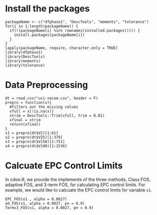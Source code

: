 # Install the packages

```{r}
packageName <- c("dfphase1", "DescTools", "moments", "tolerance")
for(i in 1:length(packageName)) {
  if(!(packageName[i] %in% rownames(installed.packages()))) {
    install.packages(packageName[i])
  }
}
lapply(packageName, require, character.only = TRUE)
library(dfphase1)
library(DescTools)
library(moments)
library(tolerance)
```

# Data Preprocessing

```{r}
dt = read.csv("uci-secom.csv", header = F)
prepro = function(x){
  #filters out the missing values
  xfull = x[!is.na(x)]
  xtrim = DescTools::Trim(xfull, trim = 0.01)
  xfinal = xtrim
  return(xfinal)
}
x1 = prepro(dt$V2)[1:61]
x2 = prepro(dt$V25)[1:379] 
x3 = prepro(dt$V158)[1:751]
x4 = prepro(dt$V190)[1:1536]
```

# Calcuate EPC Control Limits

In cdoe.R, we provide the implements of the three methods, Class FOS, adaptive FOS, and 3-term FOS, for calculating EPC control limits.
For example, we would like to calcuate the EPC control limits for variable `x1`.

```{r}
EPC_FOS(x1 , alpha = 0.0027)
ad_FOS(x1, alpha = 0.0027, pn = 0.9)
Terms3_FOS(x1, alpha = 0.0027, pn = 0.9)
```
